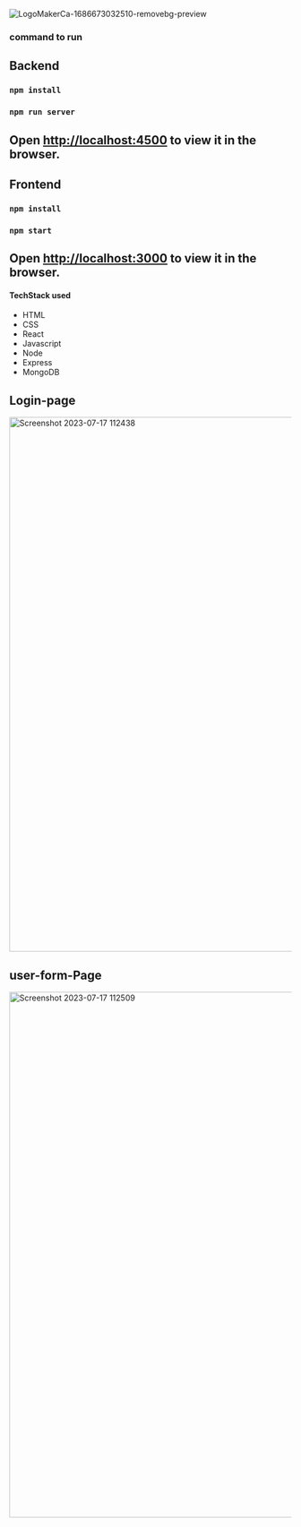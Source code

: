 ![LogoMakerCa-1686673032510-removebg-preview](https://content.jdmagicbox.com/comp/delhi/g1/011pxx11.xx11.200628154222.b9g1/catalogue/e2e-research-services-pvt-ltd-janakpuri-delhi-computer-graphic-designers-73kyumghtp-250.jpg)

### command to run

## Backend

### `npm install`
### `npm run server`

Open [http://localhost:4500](http://localhost:4500) to view it in the browser.
--

## Frontend

### `npm install`
### `npm start`

Open [http://localhost:3000](http://localhost:3000) to view it in the browser.
--

#### TechStack used
-  HTML 
-  CSS
-  React
-  Javascript
-  Node
-  Express
-  MongoDB


## Login-page

<img width="955" alt="Screenshot 2023-07-17 112438" src="https://github.com/anurag1109/e2e_form/assets/115496150/60c38a3f-7d6e-431d-a266-fc09413841c3">

## user-form-Page

<img width="939" alt="Screenshot 2023-07-17 112509" src="https://github.com/anurag1109/e2e_form/assets/115496150/0ab200e6-e7c2-4c05-872e-1b3f9754b914">
